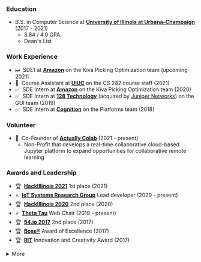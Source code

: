 ### Education
- B.S. in Computer Science at [**University of Illinois at Urbana-Champaign**](https://illinois.edu/) (2017 - 2021)
  - 3.84 / 4.0 GPA
  - Dean's List

### Work Experience
- ⏭&nbsp;&nbsp;SDE1 at [**Amazon**](https://www.amazon.com/) on the Kiva Picking Optimization team (upcoming 2021)
- 🔄&nbsp;&nbsp;Course Assistant at [**UIUC**](https://cs.illinois.edu/academics/courses/cs242) on the CS 242 course staff (2021)
- ✅&nbsp;&nbsp;SDE Intern at [**Amazon**](https://www.amazon.com/) on the Kiva Picking Optimization team (2020)
- ✅&nbsp;&nbsp;SDE Intern at [**128 Technology**](https://www.128technology.com/) (acquired by [Juniper Networks](https://www.juniper.net/)) on the GUI team (2019)
- ✅&nbsp;&nbsp;SDE Intern at [**Cognition**](https://cognition.us/) on the Platforms team (2018)

### Volunteer
- 🔄&nbsp;&nbsp;Co-Founder of [**Actually Colab**](https://www.actuallycolab.org/) (2021 - present)
  - Non-Profit that develops a real-time collaborative cloud-based Jupyter platform to expand opportunities for collaborative remote learning

### Awards and Leadership
- 🏆&nbsp;&nbsp;[**HackIllinois 2021**](https://devpost.com/software/actually-colab-real-time-collaborative-jupyter-editor) 1st place (2021)
- ⭐️&nbsp;&nbsp;[**IoT Systems Research Group**](https://ece.illinois.edu/about/directory/faculty/caesar) Lead developer (2020 - present)
- 🏆&nbsp;&nbsp;[**HackIllinois 2020**](https://devpost.com/software/uiuc-acm-member-to-meeting-matcher-service) 2nd place (2020)
- ⭐️&nbsp;&nbsp;[**Theta Tau**](https://www.kappathetatau.org/) Web Chair (2019 - present)
- 🏆&nbsp;&nbsp;[**54.io 2017**](http://founders.illinois.edu/fiftyfour/) 2nd place (2017)
- 🏆&nbsp;&nbsp;[**Bose®**](https://www.bose.com/) Award of Excellence (2017)
- 🏆&nbsp;&nbsp;[**RIT**](https://www.rit.edu/) Innovation and Creativity Award (2017)

<details>
  <summary>More</summary>

#### Connect

[![LinkedIn](https://img.shields.io/badge/LinkedIn-0077B5?style=flat&logo=linkedin&logoColor=white)](https://www.linkedin.com/in/jefftc/) [![YouTube](https://img.shields.io/badge/YouTube-FF0000?style=flat&logo=youtube&logoColor=white)](https://www.youtube.com/channel/UCWdkgNnS-_4xWmlyJ95qt-w)

#### Languages

![TypeScript](https://img.shields.io/badge/TypeScript-007ACC?style=flat&logo=typescript&logoColor=white) ![JavaScript](https://img.shields.io/badge/JavaScript-F7DF1E?style=flat&logo=javascript&logoColor=black) ![Python](https://img.shields.io/badge/Python-3776AB?style=flat&logo=python&logoColor=white) ![C](https://img.shields.io/badge/C-00599C?style=flat&logo=c&logoColor=white) ![C++](https://img.shields.io/badge/C%2B%2B-00599C?style=flat&logo=c%2B%2B&logoColor=white) ![Java](https://img.shields.io/badge/Java-ED8B00?style=flat&logo=java&logoColor=white) ![Jupyter](https://img.shields.io/badge/Jupyter-F37626.svg?&style=flat&logo=Jupyter&logoColor=white) ![PHP](https://img.shields.io/badge/PHP-777BB4?style=flat&logo=php&logoColor=white) ![Markdown](https://img.shields.io/badge/Markdown-000000?style=flat&logo=markdown&logoColor=white)

#### Frameworks and Tools

![React](https://img.shields.io/badge/React-20232A?style=flat&logo=react&logoColor=61DAFB) ![React-Native](https://img.shields.io/badge/React_Native-20232A?style=flat&logo=react&logoColor=61DAFB) ![Redux](https://img.shields.io/badge/Redux-593D88?style=flat&logo=redux&logoColor=white) ![Node](https://img.shields.io/badge/Node.js-43853D?style=flat&logo=node.js&logoColor=white) ![AWS](https://img.shields.io/badge/Amazon_AWS-232F3E?style=flat&logo=amazon-aws&logoColor=white) ![Netlify](https://img.shields.io/badge/Netlify-00C7B7?style=flat&logo=netlify&logoColor=white) ![Docker](https://img.shields.io/badge/Docker-2CA5E0?style=flat&logo=docker&logoColor=white) ![MongoDB](https://img.shields.io/badge/MongoDB-4EA94B?style=flat&logo=mongodb&logoColor=white) ![MySQL](https://img.shields.io/badge/MySQL-00000F?style=flat&logo=mysql&logoColor=white) ![GraphQL](https://img.shields.io/badge/GraphQl-E10098?style=flat&logo=graphql&logoColor=white) ![Jest](https://img.shields.io/badge/Jest-C21325?style=flat&logo=jest&logoColor=white) ![Express](https://img.shields.io/badge/Express.js-404D59?style=flat&logo=express&logoColor=white) ![NPM](https://img.shields.io/badge/npm-CB3837?style=flat&logo=npm&logoColor=white) ![Yarn](https://img.shields.io/badge/Yarn-2C8EBB?style=flat&logo=yarn&logoColor=white)

#### Setup

![Macbook](https://img.shields.io/badge/Apple-MacBook_Pro_2019-999999?style=flat&logo=apple&logoColor=white) ![Spotify](https://img.shields.io/badge/Spotify-1ED760?&style=flat&logo=spotify&logoColor=white)

</details>
